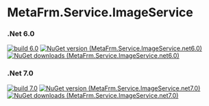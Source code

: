 # MetaFrm.Service.ImageService

### .Net 6.0
[![build 6.0](https://github.com/MetaFrm/MetaFrm.Service.ImageService/actions/workflows/build_6.0.yml/badge.svg)](https://github.com/MetaFrm/MetaFrm.Service.ImageService/actions/workflows/build_6.0.yml)
[![NuGet version (MetaFrm.Service.ImageService.net6.0)](https://img.shields.io/nuget/v/MetaFrm.Service.ImageService.net6.0)](https://www.nuget.org/packages/MetaFrm.Service.ImageService.net6.0/)
[![NuGet downloads (MetaFrm.Service.ImageService.net6.0)](https://img.shields.io/nuget/dt/MetaFrm.Service.ImageService.net6.0)](https://www.nuget.org/packages/MetaFrm.Service.ImageService.net6.0/)
### .Net 7.0
[![build 7.0](https://github.com/MetaFrm/MetaFrm.Service.ImageService/actions/workflows/build_7.0.yml/badge.svg)](https://github.com/MetaFrm/MetaFrm.Service.ImageService/actions/workflows/build_7.0.yml)
[![NuGet version (MetaFrm.Service.ImageService.net7.0)](https://img.shields.io/nuget/v/MetaFrm.Service.ImageService.net7.0)](https://www.nuget.org/packages/MetaFrm.Service.ImageService.net7.0/)
[![NuGet downloads (MetaFrm.Service.ImageService.net7.0)](https://img.shields.io/nuget/dt/MetaFrm.Service.ImageService.net7.0)](https://www.nuget.org/packages/MetaFrm.Service.ImageService.net7.0/)